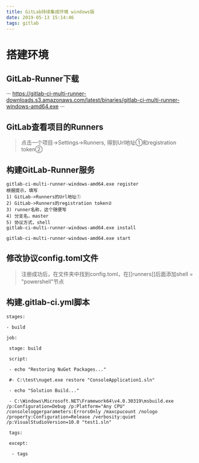 ```yaml
---
title: GitLab持续集成环境 windows版
date: 2019-05-13 15:14:46
tags: gitlab
---
```


# 搭建环境

## GitLab-Runner下载
···
https://gitlab-ci-multi-runner-downloads.s3.amazonaws.com/latest/binaries/gitlab-ci-multi-runner-windows-amd64.exe
···

##  GitLab查看项目的Runners

> 点击一个项目->Settings->Runners, 得到Url地址①和registration token②

## 构建GitLab-Runner服务

```
gitlab-ci-multi-runner-windows-amd64.exe register
根据提示，填写
1) GitLab->Runners的Url地址①
2) GitLab->Runners的registration token②
3) runner名称，这个随便写
4) 分支名，master
5) 协议方式，shell
gitlab-ci-multi-runner-windows-amd64.exe install

gitlab-ci-multi-runner-windows-amd64.exe start
```
## 修改协议config.toml文件

> 注册成功后，在文件夹中找到config.toml，在[[runners]]后面添加shell = "powershell"节点

## 构建.gitlab-ci.yml脚本

```
stages:

- build

job:

 stage: build

 script:

 - echo "Restoring NuGet Packages..." 

 #- C:\test\nuget.exe restore "ConsoleApplication1.sln" 

 - echo "Solution Build..."

 - C:\Windows\Microsoft.NET\Framework64\v4.0.30319\msbuild.exe /p:Configuration=Debug /p:Platform="Any CPU" /consoleloggerparameters:ErrorsOnly /maxcpucount /nologo /property:Configuration=Release /verbosity:quiet /p:VisualStudioVersion=10.0 "test1.sln"

 tags:
 
 except:

  - tags

```

